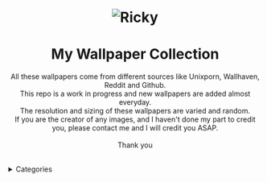 <h1 align="center">
	<br>
	<img src="https://cdn.discordapp.com/attachments/448331152357326850/1000798214431199352/ea6baf04cb18788b9d6c5706a3aefc3e.jpg?ex=65919378&is=657f1e78&hm=5bb278937036540ce2376e1160368c2fd0acc684249f12b33e7273e25a5aeb25&" alt="Ricky">
	<br>
</h1>

<h1 align="center">
My Wallpaper Collection

</h3>

<p align="center">
All these wallpapers come from different sources like Unixporn, Wallhaven, Reddit and Github.<br>
This repo is a work in progress and new wallpapers are added almost everyday.<br>
The resolution and sizing of these wallpapers are varied and random.<br>
If you are the creator of any images, and I haven't done my part to credit you, please contact me and I will credit you ASAP.<br>
<br>
Thank you<br>
</p><br>

</h1>

<details>

<summary>Categories</summary>

## Top

- [Abstract](https://github.com/RickyFoots/Wallpapers/blob/main/Pages/Abstract.md)
  - [Waves](https://github.com/RickyFoots/Wallpapers/blob/main/Pages/Waves.md)
- [Animated](https://github.com/RickyFoots/Wallpapers/blob/main/Pages/Animated.md)
- [Anime & Manga](https://github.com/RickyFoots/Wallpapers/blob/main/Pages/Anime-&-Manga.md)
  - [Akira](https://github.com/RickyFoots/Wallpapers/blob/main/Pages/Akira.md)
  - [Attack on Titan](https://github.com/RickyFoots/Wallpapers/blob/main/Pages/Attack-on-Titan.md)
  - [Berserk](https://github.com/RickyFoots/Wallpapers/blob/main/Pages/Berserk.md)
  - [Black Clover](https://github.com/RickyFoots/Wallpapers/blob/main/Pages/Black-Clover.md)
  - [Bleach](https://github.com/RickyFoots/Wallpapers/blob/main/Pages/Bleach.md)
  - [Chainsaw Man](https://github.com/RickyFoots/Wallpapers/blob/main/Pages/Chainsaw-Man.md)
  - [Cowboy BeBop](https://github.com/RickyFoots/Wallpapers/blob/main/Pages/Cowboy-BeBop.md)
  - [Demon Slayer](https://github.com/RickyFoots/Wallpapers/blob/main/Pages/Demon-Slayer.md)
  - [Dorohedoro](https://github.com/RickyFoots/Wallpapers/blob/main/Pages/Dorohedoro.md)
  - [Dragon Ball](https://github.com/RickyFoots/Wallpapers/blob/main/Pages/Dorohedoro.md)
  - [DRR](https://github.com/RickyFoots/Wallpapers/blob/main/Pages/DRR.md)
  - [Edge Runners](https://github.com/RickyFoots/Wallpapers/blob/main/Pages/Edge-Runners.md)
  - [Eva](https://github.com/RickyFoots/Wallpapers/blob/main/Pages/Eva.md)
  - [FMAB](https://github.com/RickyFoots/Wallpapers/blob/main/Pages/FMAB.md)
  - [Frieren](https://github.com/RickyFoots/Wallpapers/blob/main/Pages/Frieren.md)
  - [Ghibli](https://github.com/RickyFoots/Wallpapers/blob/main/Pages/Ghibli.md)
  - [Hells Paradise](https://github.com/RickyFoots/Wallpapers/blob/main/Pages/Hells-Paradise.md)
  - [HxH](https://github.com/RickyFoots/Wallpapers/blob/main/Pages/HxH.md)
  - [JJK](https://github.com/RickyFoots/Wallpapers/blob/main/Pages/JJK.md)
  - [Komi Can't](https://github.com/RickyFoots/Wallpapers/blob/main/Pages/Komi-Can't.md)
  - [Mob](https://github.com/RickyFoots/Wallpapers/blob/main/Pages/Mob.md)
  - [My Hero](https://github.com/RickyFoots/Wallpapers/blob/main/Pages/My-Hero.md)
  - [Naruto](https://github.com/RickyFoots/Wallpapers/blob/main/Pages/Naruto.md)
  - [One Punch](https://github.com/RickyFoots/Wallpapers/blob/main/Pages/One-Punch.md)
  - [Tokyo Ghoul](https://github.com/RickyFoots/Wallpapers/blob/main/Pages/Tokyo-Ghoul.md)
  - [Trigun](https://github.com/RickyFoots/Wallpapers/blob/main/Pages/Trigun.md)
  - [Unsorted Manga or Comics](https://github.com/RickyFoots/Wallpapers/blob/main/Pages/Unsorted-Manga-or-Comics.md)
- [Fantasy](https://github.com/RickyFoots/Wallpapers/blob/main/Pages/Fantasy.md)
  - [D&D](https://github.com/RickyFoots/Wallpapers/blob/main/Pages/D&D.md)
- [Japan](https://github.com/RickyFoots/Wallpapers/blob/main/Pages/Japan.md)
- [Kaiju & Monsters](https://github.com/RickyFoots/Wallpapers/blob/main/Pages/Kaiju-&-Monsters.md)
- [Linux](https://github.com/RickyFoots/Wallpapers/blob/main/Pages/Linux.md)
- [Mecha](https://github.com/RickyFoots/Wallpapers/blob/main/Pages/Mecha.md)
- [Memes](https://github.com/RickyFoots/Wallpapers/blob/main/Pages/Memes.md)
- [Minimal](https://github.com/RickyFoots/Wallpapers/blob/main/Pages/Minimal.md)
- [Monochrome - Art](https://github.com/RickyFoots/Wallpapers/blob/main/Pages/Monochrome-Art.md)
- [Painting](https://github.com/RickyFoots/Wallpapers/blob/main/Pages/Painting.md)
- [Pixel](https://github.com/RickyFoots/Wallpapers/blob/main/Pages/Pixel.md)
- [Real Life](https://github.com/RickyFoots/Wallpapers/blob/main/Pages/Real-Life.md)
  - [Floral](https://github.com/RickyFoots/Wallpapers/blob/main/Pages/Floral.md)
  - [Rural](https://github.com/RickyFoots/Wallpapers/blob/main/Pages/Rural.md)
  - [Urban](https://github.com/RickyFoots/Wallpapers/blob/main/Pages/Urban.md)
- [Seasonal](https://github.com/RickyFoots/Wallpapers/blob/main/Pages/Seasonal.md)
  - [Fall](https://github.com/RickyFoots/Wallpapers/blob/main/Pages/Fall.md)
  - [Halloween](https://github.com/RickyFoots/Wallpapers/blob/main/Pages/Halloween.md)
  - [Spring](https://github.com/RickyFoots/Wallpapers/blob/main/Pages/Spring.md)
  - [Summer](https://github.com/RickyFoots/Wallpapers/blob/main/Pages/Summer.md)
  - [Winter](https://github.com/RickyFoots/Wallpapers/blob/main/Pages/Winter.md)
- [Unclaimed-SiFi](https://github.com/RickyFoots/Wallpapers/blob/main/Pages/Unclaimed-SiFi.md)
- [Unsorted Vertical](https://github.com/RickyFoots/Wallpapers/blob/main/Pages/Unsorted-Vertical.md)
- [Video Games](https://github.com/RickyFoots/Wallpapers/blob/main/Pages/Video-Games.md)
  - [Animal Crossing](https://github.com/RickyFoots/Wallpapers/blob/main/Pages/Animal-Crossing.md)
  - [Apex](https://github.com/RickyFoots/Wallpapers/blob/main/Pages/Apex.md)
  - [Castlevania](https://github.com/RickyFoots/Wallpapers/blob/main/Pages/Castlevania.md)
  - [COD](https://github.com/RickyFoots/Wallpapers/blob/main/Pages/COD.md)
  - [Cult of the Lamb](https://github.com/RickyFoots/Wallpapers/blob/main/Pages/Cult-of-the-Lamb.md)
  - [Destiny](https://github.com/RickyFoots/Wallpapers/blob/main/Pages/Destiny.md)
  - [DOOM](https://github.com/RickyFoots/Wallpapers/blob/main/Pages/DOOM.md)
  - [God of War](https://github.com/RickyFoots/Wallpapers/blob/main/Pages/God-of-War.md)
  - [Hotline Miami](https://github.com/RickyFoots/Wallpapers/blob/main/Pages/Hotline-Miami.md)
  - [Hyper Light Drifter](https://github.com/RickyFoots/Wallpapers/blob/main/Pages/Hyper-Light-Drifter.md)
  - [Kirby](https://github.com/RickyFoots/Wallpapers/blob/main/Pages/Kirby.md)
  - [League](https://github.com/RickyFoots/Wallpapers/blob/main/Pages/League.md)
  - [Monster Hunter](https://github.com/RickyFoots/Wallpapers/blob/main/Pages/Monster-Hunter.md)
  - [Necropolis](https://github.com/RickyFoots/Wallpapers/blob/main/Pages/Necropolis.md)
  - [Nier](https://github.com/RickyFoots/Wallpapers/blob/main/Pages/Nier.md)
  - [Pokemon](https://github.com/RickyFoots/Wallpapers/blob/main/Pages/Pokemon.md)
  - [Shadow of the Colossus](https://github.com/RickyFoots/Wallpapers/blob/main/Pages/Shadow-of-the-Colossus.md)
  - [Souls-Bourne](https://github.com/RickyFoots/Wallpapers/blob/main/Pages/Souls-Bourne.md)
  - [Stardew](https://github.com/RickyFoots/Wallpapers/blob/main/Pages/Stardew.md)
  - [Starfield](https://github.com/RickyFoots/Wallpapers/blob/main/Pages/Starfield.md)
  - [Ultrakill](https://github.com/RickyFoots/Wallpapers/blob/main/Pages/Ultrakill.md)
  - [Wayfinder](https://github.com/RickyFoots/Wallpapers/blob/main/Pages/Wayfinder.md)
  - [Witcher](https://github.com/RickyFoots/Wallpapers/blob/main/Pages/Witcher.md)

</h1>

[Back to top](#Top)

</details>


